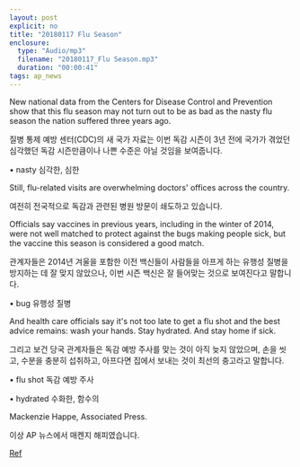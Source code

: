 ```yaml
---
layout: post
explicit: no
title: "20180117 Flu Season"
enclosure:
  type: "Audio/mp3"
  filename: "20180117_Flu Season.mp3"
  duration: "00:00:41"
tags: ap_news
---
```


New national data from the Centers for Disease Control and Prevention show that this flu season may not turn out to be as bad as the nasty flu season the nation suffered three years ago.

질병 통제 예방 센터(CDC)의 새 국가 자료는 이번 독감 시즌이 3년 전에 국가가 겪었던 심각했던 독감 시즌만큼이나 나쁜 수준은 아닐 것임을 보여줍니다.

• nasty 심각한, 심한







Still, flu-related visits are overwhelming doctors' offices across the country.

여전히 전국적으로 독감과 관련된 병원 방문이 쇄도하고 있습니다.





Officials say vaccines in previous years, including in the winter of 2014, were not well matched to protect against the bugs making people sick, but the vaccine this season is considered a good match.

관계자들은 2014년 겨울을 포함한 이전 백신들이 사람들을 아프게 하는 유행성 질병을 방지하는 데 잘 맞지 않았으나, 이번 시즌 백신은 잘 들어맞는 것으로 보여진다고 말합니다.

• bug 유행성 질병







And health care officials say it's not too late to get a flu shot and the best advice remains: wash your hands. Stay hydrated. And stay home if sick.

그리고 보건 당국 관계자들은 독감 예방 주사를 맞는 것이 아직 늦지 않았으며, 손을 씻고, 수분을 충분히 섭취하고, 아프다면 집에서 보내는 것이 최선의 충고라고 말합니다.

• flu shot 독감 예방 주사

• hydrated 수화한, 함수의







Mackenzie Happe, Associated Press.

이상 AP 뉴스에서 매켄지 해피였습니다.



[Ref](http://www.hackers.co.kr/?c=s_eng/eng_contents/I_others_APnews&iframe=&uid=5572)

